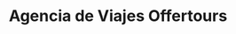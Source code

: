 ---
title: "Agencia de Viajes Offertours"
url: /san-miguel/agencia-de-viajes-offertours/
shop: agencia de viajes
---